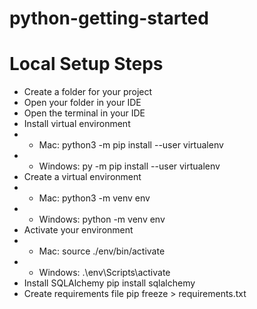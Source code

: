 # python-getting-started

# Local Setup Steps

- Create a folder for your project
- Open your folder in your IDE
- Open the terminal in your IDE
- Install virtual environment
- - Mac: python3 -m pip install --user virtualenv
- - Windows: py -m pip install --user virtualenv
- Create a virtual environment
- - Mac: python3 -m venv env
- - Windows: python -m venv env
- Activate your environment
- - Mac: source ./env/bin/activate
- - Windows: .\env\Scripts\activate
- Install SQLAlchemy pip install sqlalchemy
- Create requirements file pip freeze > requirements.txt